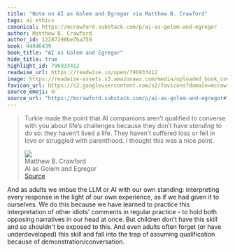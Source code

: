 ```yaml
---
title: "Note on AI as Golem and Egregor via Matthew B. Crawford"
tags: ai ethics
canonical: https://mcrawford.substack.com/p/ai-as-golem-and-egregor
author: Matthew B. Crawford
author_id: 12287298be7ba759
book: 44846439
book_title: "AI as Golem and Egregor"
hide_title: true
highlight_id: 796933412
readwise_url: https://readwise.io/open/796933412
image: https://readwise-assets.s3.amazonaws.com/media/uploaded_book_covers/profile_265723/https3A2F2Fsubstack-post-media.s3.amazonaws.com2Fpublic2Fimages2F975ce35c-0192-4845-abdf-6e5651eaa7e3_1500x750.jpeg
favicon_url: https://s2.googleusercontent.com/s2/favicons?domain=mcrawford.substack.com
source_emoji: 🌐
source_url: "https://mcrawford.substack.com/p/ai-as-golem-and-egregor#:~:text=Turkle%20made%20the,a%20nice%20point."
---
```


> Turkle made the point that AI companions aren’t qualified to converse with you about life’s challenges because they don’t have *standing* to do so: they haven’t lived a life. They haven’t suffered loss or fell in love or struggled with parenthood. I thought this was a nice point.
> <div class="quoteback-footer"><div class="quoteback-avatar"><img class="mini-favicon" src="https://s2.googleusercontent.com/s2/favicons?domain=mcrawford.substack.com"></div><div class="quoteback-metadata"><div class="metadata-inner"><span style="display:none">FROM:</span><div aria-label="Matthew B. Crawford" class="quoteback-author"> Matthew B. Crawford</div><div aria-label="AI as Golem and Egregor" class="quoteback-title"> AI as Golem and Egregor</div></div></div><div class="quoteback-backlink"><a target="_blank" aria-label="go to the full text of this quotation" rel="noopener" href="https://mcrawford.substack.com/p/ai-as-golem-and-egregor#:~:text=Turkle%20made%20the,a%20nice%20point." class="quoteback-arrow"> Source</a></div></div>

And as adults we imbue the LLM or AI with our own standing: interpreting every response in the light of our own experience, as if we had given it to ourselves. We do this because we have learned to practice this interpretation of other idiots' comments in regular practice - to hold both opposing narratives in our head at once. But children don't have this skill and so shouldn't be exposed to this. And even adults often forget (or have underdeveloped) this skill and fall into the trap of assuming qualification because of demonstration/conversation. 